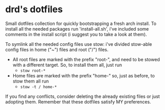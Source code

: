 # drd's dotfiles

Small dotfiles collection for quickly bootstrapping a fresh arch install.
To install all the needed packages run 'install-all.sh', i've included some comments in the install script (i suggest you to take a look at them).

To symlink all the needed config files use stow: i've divided stow-able config files in home ("~") files and root ("/") files.

* All root files are marked with the prefix "root-", and need to be stowed with a different target. So, to install them all, just run 
  * `stow root-*`
* Home files are marked with the prefix "home-" so, just as before, to stow them all run 
  * `stow -t / home-*` 

If you find any conflicts, consider deleting the already existing files or just adopting them. Remember that these dotfiles satisfy MY preferences.
